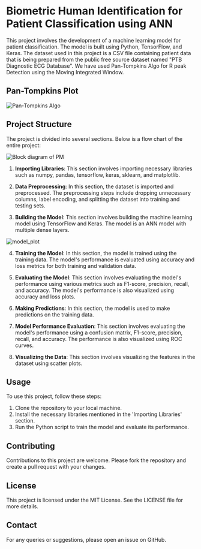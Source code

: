 # Biometric Human Identification for Patient Classification using ANN

This project involves the development of a machine learning model for patient classification. The model is built using Python, TensorFlow, and Keras. The dataset used in this project is a CSV file containing patient data that is being prepared from the public free source dataset named "PTB Diagnostic ECG Database". We have used Pan-Tompkins Algo for R peak Detection using the Moving Integrated Window.

## Pan-Tompkins Plot
![Pan-Tompkins Algo](https://github.com/code-red-Marshall/Biometric-Human-Identification-/assets/82904501/6646b850-d883-49d5-a87b-6878f463e95f)

## Project Structure

The project is divided into several sections. Below is a flow chart of the entire project: 

![Block diagram of PM](https://github.com/code-red-Marshall/Biometric-Human-Identification-/assets/82904501/50591d2d-3dcc-40db-ab89-bc7a9d6e3987)

1. **Importing Libraries**: This section involves importing necessary libraries such as numpy, pandas, tensorflow, keras, sklearn, and matplotlib.

2. **Data Preprocessing**: In this section, the dataset is imported and preprocessed. The preprocessing steps include dropping unnecessary columns, label encoding, and splitting the dataset into training and testing sets.

3. **Building the Model**: This section involves building the machine learning model using TensorFlow and Keras. The model is an ANN model with multiple dense layers.

![model_plot](https://github.com/code-red-Marshall/Biometric-Human-Identification-/assets/82904501/9626dbfb-b035-4de6-be22-99eb59b76123)

4. **Training the Model**: In this section, the model is trained using the training data. The model's performance is evaluated using accuracy and loss metrics for both training and validation data.

5. **Evaluating the Model**: This section involves evaluating the model's performance using various metrics such as F1-score, precision, recall, and accuracy. The model's performance is also visualized using accuracy and loss plots.

6. **Making Predictions**: In this section, the model is used to make predictions on the training data.

7. **Model Performance Evaluation**: This section involves evaluating the model's performance using a confusion matrix, F1-score, precision, recall, and accuracy. The performance is also visualized using ROC curves.

8. **Visualizing the Data**: This section involves visualizing the features in the dataset using scatter plots.

## Usage

To use this project, follow these steps:

1. Clone the repository to your local machine.
2. Install the necessary libraries mentioned in the 'Importing Libraries' section.
3. Run the Python script to train the model and evaluate its performance.

## Contributing

Contributions to this project are welcome. Please fork the repository and create a pull request with your changes.

## License

This project is licensed under the MIT License. See the LICENSE file for more details. 

## Contact

For any queries or suggestions, please open an issue on GitHub.
